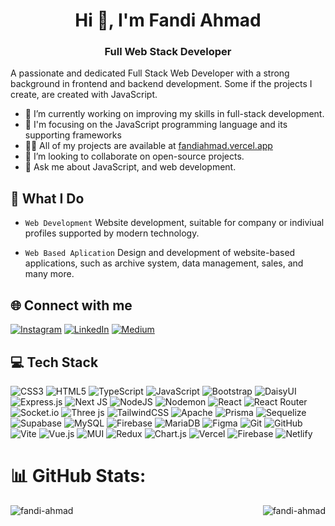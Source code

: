 <h1 align="center">Hi 👋, I'm Fandi Ahmad</h1>
<h3 align="center">Full Web Stack Developer</h3>

<!-- Image by catalyststuff on Freepik -->
<!-- <a target="_blank" rel="noreferrer" href="https://www.freepik.com/free-vector/hacker-operating-laptop-cartoon-icon-illustration-technology-icon-concept-isolated-flat-cartoon-style_11602236.htm#query=programmer&from_query=progrmmer&position=4&from_view=search&track=sph">
    <img align="right" src="programmer.png" alt="" width="220">
</a> -->

A passionate and dedicated Full Stack Web Developer with a strong background in frontend and backend development. Some if the projects I create, are created with JavaScript.

- 🔭 I’m currently working on improving my skills in full-stack development.
- 🌱 I'm focusing on the JavaScript programming language and its supporting frameworks
- 👨‍💻 All of my projects are available at [fandiahmad.vercel.app](https://fandiahmad.vercel.app/)
- 👯 I’m looking to collaborate on open-source projects.
- 💬 Ask me about JavaScript, and web development.

## 📌 What I Do

- `Web Development`
Website development, suitable for company or indiviual profiles supported by modern technology.

- `Web Based Aplication`
Design and development of website-based applications, such as archive system, data management, sales, and many more.


## 🌐 Connect with me
[![Instagram](https://img.shields.io/badge/Instagram-%23E4405F.svg?logo=Instagram&logoColor=white)](https://instagram.com/fandi.jsx)
[![LinkedIn](https://img.shields.io/badge/LinkedIn-%230077B5.svg?logo=linkedin&logoColor=white)](https://linkedin.com/in/fandijsx)
[![Medium](https://img.shields.io/badge/Medium-12100E?logo=medium&logoColor=white)](https://medium.com/@fandi-ahmad) 



## 💻 Tech Stack
![CSS3](https://img.shields.io/badge/css3-%231572B6.svg?style=for-the-badge&logo=css3&logoColor=white)
![HTML5](https://img.shields.io/badge/html5-%23E34F26.svg?style=for-the-badge&logo=html5&logoColor=white)
![TypeScript](https://img.shields.io/badge/typescript-%23007ACC.svg?style=for-the-badge&logo=typescript&logoColor=white)
![JavaScript](https://img.shields.io/badge/javascript-%23323330.svg?style=for-the-badge&logo=javascript&logoColor=%23F7DF1E)
![Bootstrap](https://img.shields.io/badge/bootstrap-%238511FA.svg?style=for-the-badge&logo=bootstrap&logoColor=white)
![DaisyUI](https://img.shields.io/badge/daisyui-5A0EF8?style=for-the-badge&logo=daisyui&logoColor=white)
![Express.js](https://img.shields.io/badge/express.js-%23404d59.svg?style=for-the-badge&logo=express&logoColor=%2361DAFB)
![Next JS](https://img.shields.io/badge/Next-black?style=for-the-badge&logo=next.js&logoColor=white)
![NodeJS](https://img.shields.io/badge/node.js-6DA55F?style=for-the-badge&logo=node.js&logoColor=white)
![Nodemon](https://img.shields.io/badge/NODEMON-%23323330.svg?style=for-the-badge&logo=nodemon&logoColor=%BBDEAD)
![React](https://img.shields.io/badge/react-%2320232a.svg?style=for-the-badge&logo=react&logoColor=%2361DAFB)
![React Router](https://img.shields.io/badge/React_Router-CA4245?style=for-the-badge&logo=react-router&logoColor=white)
![Socket.io](https://img.shields.io/badge/Socket.io-black?style=for-the-badge&logo=socket.io&badgeColor=010101)
![Three js](https://img.shields.io/badge/threejs-black?style=for-the-badge&logo=three.js&logoColor=white)
![TailwindCSS](https://img.shields.io/badge/tailwindcss-%2338B2AC.svg?style=for-the-badge&logo=tailwind-css&logoColor=white)
![Apache](https://img.shields.io/badge/apache-%23D42029.svg?style=for-the-badge&logo=apache&logoColor=white)
![Prisma](https://img.shields.io/badge/Prisma-3982CE?style=for-the-badge&logo=Prisma&logoColor=white)
![Sequelize](https://img.shields.io/badge/Sequelize-52B0E7?style=for-the-badge&logo=Sequelize&logoColor=white)
![Supabase](https://img.shields.io/badge/Supabase-3ECF8E?style=for-the-badge&logo=supabase&logoColor=white)
![MySQL](https://img.shields.io/badge/mysql-4479A1.svg?style=for-the-badge&logo=mysql&logoColor=white)
![Firebase](https://img.shields.io/badge/firebase-a08021?style=for-the-badge&logo=firebase&logoColor=ffcd34)
![MariaDB](https://img.shields.io/badge/MariaDB-003545?style=for-the-badge&logo=mariadb&logoColor=white)
![Figma](https://img.shields.io/badge/figma-%23F24E1E.svg?style=for-the-badge&logo=figma&logoColor=white)
![Git](https://img.shields.io/badge/git-%23F05033.svg?style=for-the-badge&logo=git&logoColor=white)
![GitHub](https://img.shields.io/badge/github-%23121011.svg?style=for-the-badge&logo=github&logoColor=white)
![Vite](https://img.shields.io/badge/vite-%23646CFF.svg?style=for-the-badge&logo=vite&logoColor=white)
![Vue.js](https://img.shields.io/badge/vue.js-%2335495e.svg?style=for-the-badge&logo=vuedotjs&logoColor=%234FC08D)
![MUI](https://img.shields.io/badge/MUI-%230081CB.svg?style=for-the-badge&logo=mui&logoColor=white)
![Redux](https://img.shields.io/badge/redux-%23593d88.svg?style=for-the-badge&logo=redux&logoColor=white)
![Chart.js](https://img.shields.io/badge/chart.js-F5788D.svg?style=for-the-badge&logo=chart.js&logoColor=white)
![Vercel](https://img.shields.io/badge/vercel-%23000000.svg?style=for-the-badge&logo=vercel&logoColor=white)
![Firebase](https://img.shields.io/badge/firebase-%23039BE5.svg?style=for-the-badge&logo=firebase)
![Netlify](https://img.shields.io/badge/netlify-%23000000.svg?style=for-the-badge&logo=netlify&logoColor=#00C7B7)





# 📊 GitHub Stats:

<p><img align="left" src="https://github-readme-stats.vercel.app/api/top-langs/?username=fandi-ahmad&theme=react&hide_border=false&include_all_commits=false&count_private=false&layout=compact" alt="fandi-ahmad" /></p>
<!-- <p>&nbsp;<img align="center" src="https://github-readme-stats.vercel.app/api?username=fandi-ahmad&theme=react&hide_border=false&include_all_commits=false&count_private=false" alt="fandi-ahmad" /></p> -->

<p><img align="right" src="https://github-readme-streak-stats.herokuapp.com/?user=fandi-ahmad&theme=react&hide_border=true" alt="fandi-ahmad" /></p>



<!-- [![](https://visitcount.itsvg.in/api?id=fandi-ahmad&icon=5&color=1)](https://visitcount.itsvg.in) -->

<!-- Proudly created with GPRM ( https://gprm.itsvg.in ) -->

